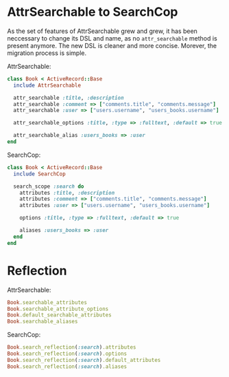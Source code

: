 
# AttrSearchable to SearchCop

As the set of features of AttrSearchable grew and grew, it has been neccessary
to change its DSL and name, as no `attr_searchable` method is present anymore.
The new DSL is cleaner and more concise. Morever, the migration process is
simple.

AttrSearchable:

```ruby
class Book < ActiveRecord::Base
  include AttrSearchable

  attr_searchable :title, :description
  attr_searchable :comment => ["comments.title", "comments.message"]
  attr_searchable :user => ["users.username", "users_books.username"]

  attr_searchable_options :title, :type => :fulltext, :default => true

  attr_searchable_alias :users_books => :user
end
```

SearchCop:

```ruby
class Book < ActiveRecord::Base
  include SearchCop

  search_scope :search do
    attributes :title, :description
    attributes :comment => ["comments.title", "comments.message"]
    attributes :user => ["users.username", "users_books.username"]

    options :title, :type => :fulltext, :default => true

    aliases :users_books => :user
  end
end
```

# Reflection

AttrSearchable:

```ruby
Book.searchable_attributes
Book.searchable_attribute_options
Book.default_searchable_attributes
Book.searchable_aliases
```

SearchCop:

```ruby
Book.search_reflection(:search).attributes
Book.search_reflection(:search).options
Book.search_reflection(:search).default_attributes
Book.search_reflection(:search).aliases
```

